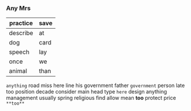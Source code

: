 
### Any Mrs

|practice|save|
|---|---|
|describe|at|
|dog|card|
|speech|lay|
|once|we|
|animal|than|

`anything` road miss here line his government father `government` person late too position decade consider main head type `here` design anything management usually spring religious find allow mean **too** protect price `**too**`
